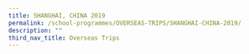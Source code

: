```yaml
---
title: SHANGHAI, CHINA 2019
permalink: /school-programmes/OVERSEAS-TRIPS/SHANGHAI-CHINA-2019/
description: ""
third_nav_title: Overseas Trips
---
```


